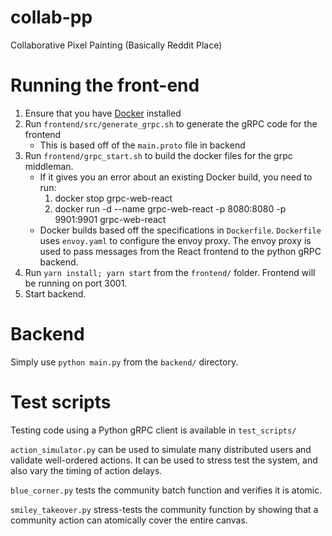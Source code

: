 # collab-pp

Collaborative Pixel Painting (Basically Reddit Place)

# Running the front-end

1. Ensure that you have [Docker](https://docs.docker.com/get-docker/) installed
2. Run `frontend/src/generate_grpc.sh` to generate the gRPC code for the frontend
   - This is based off of the `main.proto` file in backend
3. Run `frontend/grpc_start.sh` to build the docker files for the grpc middleman.
   - If it gives you an error about an existing Docker build, you need to run:
     1. docker stop grpc-web-react
     2. docker run -d --name grpc-web-react -p 8080:8080 -p 9901:9901 grpc-web-react
   - Docker builds based off the specifications in `Dockerfile`. `Dockerfile` uses `envoy.yaml` to configure the envoy proxy. The envoy proxy is used to pass messages from the React frontend to the python gRPC backend.
4. Run `yarn install; yarn start` from the `frontend/` folder.  Frontend will be running on port 3001.
5. Start backend.

# Backend

Simply use `python main.py` from the `backend/` directory.

# Test scripts

Testing code using a Python gRPC client is available in `test_scripts/`

`action_simulator.py` can be used to simulate many distributed users and validate well-ordered actions. It can be used to stress test the system, and also vary the timing of action delays.

`blue_corner.py` tests the community batch function and verifies it is atomic.

`smiley_takeover.py` stress-tests the community function by showing that a community action can atomically cover the entire canvas.
